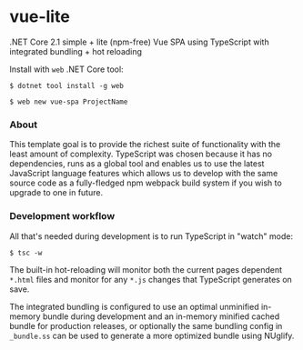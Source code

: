 # vue-lite

.NET Core 2.1 simple + lite (npm-free) Vue SPA using TypeScript with integrated bundling + hot reloading

Install with `web` .NET Core tool:

    $ dotnet tool install -g web

    $ web new vue-spa ProjectName

### About

This template goal is to provide the richest suite of functionality with the least amount of complexity. 
TypeScript was chosen because it has no dependencies, runs as a global tool and enables us to use the 
latest JavaScript language features which allows us to develop with the same source code as a fully-fledged 
npm webpack build system if you wish to upgrade to one in future.

### Development workflow

All that's needed during development is to run TypeScript in "watch" mode:

    $ tsc -w

The built-in hot-reloading will monitor both the current pages dependent `*.html` files and monitor for any `*.js` changes
that TypeScript generates on save.

The integrated bundling is configured to use an optimal unminified in-memory bundle during development and
an in-memory minified cached bundle for production releases, or optionally the same bundling config in `_bundle.ss`
can be used to generate a more optimized bundle using NUglify.

